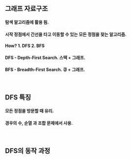 ## 그래프 자료구조 
#### 탐색 알고리즘에 활용 됨. 
#### 시작 정점에서 간선을 타고 이동할 수 있는 모든 정점을 찾는 알고리즘. 
#### How? 1. DFS 2. BFS 
#### DFS - Depth-First Search. 스택 + 그래프. 
#### BFS - Breadth-First Search. 큐 + 그래프. 
<br/>

## DFS 특징
#### 모든 정점을 방문할 때 유리. 
#### 경우의 수, 순열 과 조합 문제에서 사용. 
<br/>

## DFS의 동작 과정
####